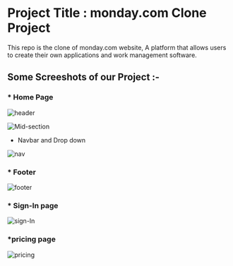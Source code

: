 # Project Title : monday.com Clone Project

This repo is the clone of monday.com website, A platform that allows users to create their own applications and work management software.

## Some Screeshots of our Project :-

### * Home Page 

![header](https://user-images.githubusercontent.com/103629917/191203336-cefedb7f-2ad8-4ea9-8376-b7bc5d2f009e.png)

![Mid-section](https://user-images.githubusercontent.com/103629917/191203419-355af476-5cd3-4e0c-9bbc-4a1f63c87757.png)

* Navbar and Drop down

![nav](https://user-images.githubusercontent.com/103629917/191203377-775c3c41-139a-48ea-9733-4c6c6291c762.png)

### * Footer 

![footer](https://user-images.githubusercontent.com/103629917/191203460-21aa0729-f5d0-4785-a431-2104aef34471.png)

### * Sign-In page

![sign-In](https://user-images.githubusercontent.com/103629917/191203507-c5acb690-04a1-48bf-b5de-bdfb4f2a4343.png)

### *pricing page

![pricing](https://user-images.githubusercontent.com/103629917/191203556-952ef5a9-526c-4f53-aa3f-6a75573cbe73.png)
